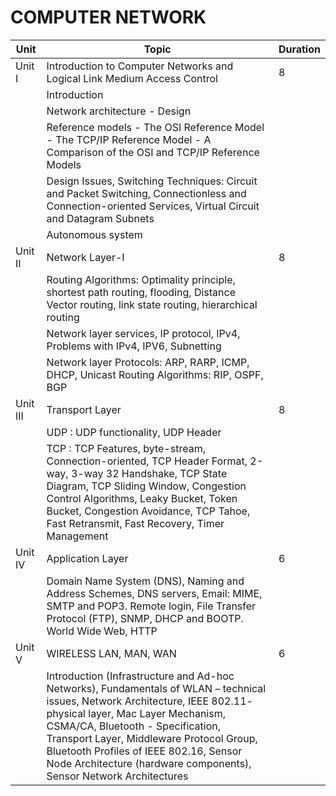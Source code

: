 # COMPUTER NETWORK 




| Unit               | Topic                                                            | Duration |
|---------------------|------------------------------------------------------------------|----------|
| Unit I              | Introduction to Computer Networks and Logical Link Medium Access Control | 8        |
|                     | Introduction                                                   |          |
|                     | Network architecture - Design                                  |          |
|                     | Reference models - The OSI Reference Model - The TCP/IP Reference Model - A Comparison of the OSI and TCP/IP Reference Models |          |
|                     | Design Issues, Switching Techniques: Circuit and Packet Switching, Connectionless and Connection-oriented Services, Virtual Circuit and Datagram Subnets |          |
|                     | Autonomous system                                               |          |
| Unit II             | Network Layer-I                                                 | 8        |
|                     | Routing Algorithms: Optimality principle, shortest path routing, flooding, Distance Vector routing, link state routing, hierarchical routing |          |
|                     | Network layer services, IP protocol, IPv4, Problems with IPv4, IPV6, Subnetting |          |
|                     | Network layer Protocols: ARP, RARP, ICMP, DHCP, Unicast Routing Algorithms: RIP, OSPF, BGP |          |
| Unit III            | Transport Layer                                                 | 8        |
|                     | UDP : UDP functionality, UDP Header                             |          |
|                     | TCP : TCP Features, byte-stream, Connection-oriented, TCP Header Format, 2-way, 3-way 32 Handshake, TCP State Diagram, TCP Sliding Window, Congestion Control Algorithms, Leaky Bucket, Token Bucket, Congestion Avoidance, TCP Tahoe, Fast Retransmit, Fast Recovery, Timer Management |          |
| Unit IV             | Application Layer                                                | 6        |
|                     | Domain Name System (DNS), Naming and Address Schemes, DNS servers, Email: MIME, SMTP and POP3. Remote login, File Transfer Protocol (FTP), SNMP, DHCP and BOOTP. World Wide Web, HTTP |          |
| Unit V              | WIRELESS LAN, MAN, WAN                                           | 6        |
|                     | Introduction (Infrastructure and Ad-hoc Networks), Fundamentals of WLAN – technical issues, Network Architecture, IEEE 802.11- physical layer, Mac Layer Mechanism, CSMA/CA, Bluetooth - Specification, Transport Layer, Middleware Protocol Group, Bluetooth Profiles of IEEE 802.16, Sensor Node Architecture (hardware components), Sensor Network Architectures |          |


